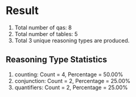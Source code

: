 # Result<br/>
1. Total number of qas: 8<br/>
2. Total number of tables: 5<br/>
3. Total 3 unique reasoning types are produced.<br/>
## **Reasoning Type Statistics**<br/>
1. counting: Count = 4, Percentage = 50.00%<br/>
2. conjunction: Count = 2, Percentage = 25.00%<br/>
3. quantifiers: Count = 2, Percentage = 25.00%<br/>
